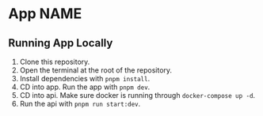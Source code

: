 # App NAME

## Running App Locally

1. Clone this repository.
2. Open the terminal at the root of the repository.
3. Install dependencies with `pnpm install`.
4. CD into app. Run the app with `pnpm dev`.
5. CD into api. Make sure docker is running through `docker-compose up -d`. 
5. Run the api with `pnpm run start:dev`.